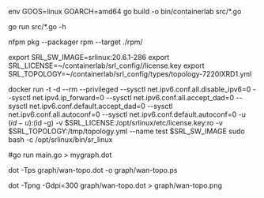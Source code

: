 env GOOS=linux GOARCH=amd64 go build -o bin/containerlab src/*.go

go run src/*.go -h

nfpm pkg --packager rpm --target ./rpm/

export SRL_SW_IMAGE=srlinux:20.6.1-286
export SRL_LICENSE=~/containerlab/srl_config//license.key
export SRL_TOPOLOGY=~/containerlab/srl_config/types/topology-7220IXRD1.yml

docker run -t -d --rm --privileged --sysctl net.ipv6.conf.all.disable_ipv6=0 --sysctl net.ipv4.ip_forward=0 --sysctl net.ipv6.conf.all.accept_dad=0 --sysctl net.ipv6.conf.default.accept_dad=0 --sysctl net.ipv6.conf.all.autoconf=0 --sysctl net.ipv6.conf.default.autoconf=0 -u $(id -u):$(id -g) -v $SRL_LICENSE:/opt/srlinux/etc/license.key:ro -v $SRL_TOPOLOGY:/tmp/topology.yml --name test $SRL_SW_IMAGE sudo bash -c /opt/srlinux/bin/sr_linux


#go run main.go > mygraph.dot

dot -Tps graph/wan-topo.dot -o graph/wan-topo.ps

dot -Tpng -Gdpi=300 graph/wan-topo.dot > graph/wan-topo.png